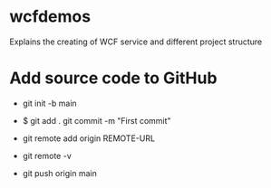 # wcfdemos
Explains the creating of WCF service and different project structure

# Add source code to GitHub
- git init -b main
- $ git add .
   git commit -m "First commit"

- git remote add origin REMOTE-URL
- git remote -v
- git push origin main
